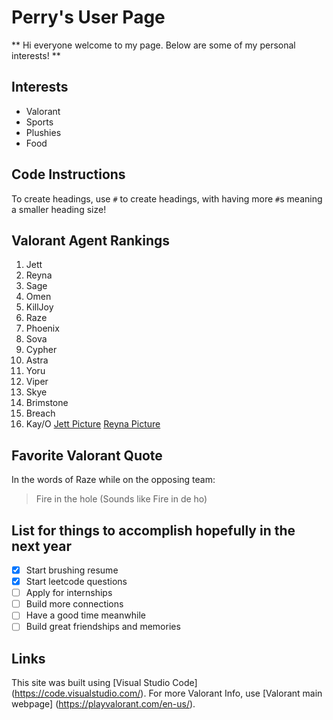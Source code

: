# Perry's User Page
** Hi everyone welcome to my page. Below are some of my personal interests! **
## Interests

- Valorant     
- Sports
- Plushies
- Food

## Code Instructions
To create headings, use `#` to create headings, with having more `#`s meaning a smaller heading size!
## Valorant Agent Rankings

1. Jett
2. Reyna
3. Sage
4. Omen
5. KillJoy
6. Raze
7. Phoenix
8. Sova
9. Cypher
10. Astra
11. Yoru
12. Viper
13. Skye
14. Brimstone
15. Breach
16. Kay/O
[Jett Picture](Jett1.png)
[Reyna Picture](Reyna.jpg)
## Favorite Valorant Quote
In the words of Raze while on the opposing team: 
> Fire in the hole (Sounds like Fire in de ho)
## List for things to accomplish hopefully in the next year
- [x] Start brushing resume
- [x] Start leetcode questions
- [ ] Apply for internships
- [ ] Build more connections
- [ ] Have a good time meanwhile
- [ ] Build great friendships and memories
## Links
This site was built using [Visual Studio Code] (https://code.visualstudio.com/).
For more Valorant Info, use [Valorant main webpage] (https://playvalorant.com/en-us/).